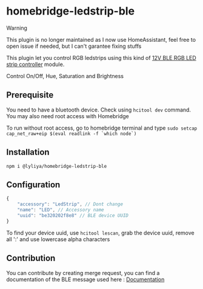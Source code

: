 # homebridge-ledstrip-ble

> [!WARNING]  
> This plugin is no longer maintained as I now use HomeAssistant, feel free to open issue if needed, but I can't garantee fixing stuffs

This plugin let you control RGB ledstrips using this kind of [12V BLE RGB LED strip controller](https://www.aliexpress.com/item/4000208329326.html) module.

Control On/Off, Hue, Saturation and Brightness

## Prerequisite
You need to have a bluetooth device. Check using `hcitool dev` command. You may also need root access with Homebridge

To run without root access, go to homebridge terminal and type ```sudo setcap cap_net_raw+eip $(eval readlink -f `which node`)```

## Installation

`npm i @lyliya/homebridge-ledstrip-ble`

## Configuration
```js
{
    "accessory": "LedStrip", // Dont change
    "name": "LED", // Accessory name
    "uuid": "be320202f8e8" // BLE device UUID
}
```

To find your device uuid, use `hcitool lescan`, grab the device uuid, remove all ':' and use lowercase alpha characters

## Contribution
You can contribute by creating merge request, you can find a documentation of the BLE message used here : [Documentation](https://github.com/arduino12/ble_rgb_led_strip_controller/blob/master/README.md)

